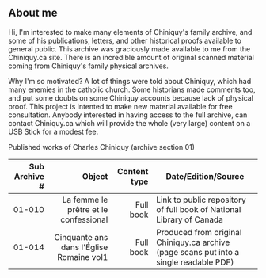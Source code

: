 
<!---
CharlesChiniquyFamilyArchives/CharlesChiniquyFamilyArchives is a repository because its `README.md` (this file) appears on your GitHub profile.
You can click the Preview link to take a look at your changes.
--->

## About me

Hi, I'm interested to make many elements of Chiniquy's family archive, and some of his publications, letters, and other historical proofs available to general public.
This archive was graciously made available to me from the Chiniquy.ca site.  There is an incredible amount of original scanned material coming from Chiniquy's family physical archives.

Why I'm so motivated? A lot of things were told about Chiniquy, which had many enemies in the catholic church. Some historians made comments too, and put some doubts on some Chiniquy accounts because lack of physical proof. This project is intented to make new material available for free consultation.
Anybody interested in having access to the full archive, can contact Chiniquy.ca which will provide the whole (very large) content on a USB Stick for a modest fee.

<summary>
Published works of Charles Chiniquy (archive section 01)

| Sub Archive # | Object  | Content type | Date/Edition/Source | 
|--------------:|--------:| ------------:|---------------------|
|01-010         | La femme le prêtre et le confessional | Full book | Link to public repository of full book of National Library of Canada |
|01-014         | Cinquante ans dans l'Église Romaine vol1 | Full book | Produced from original Chiniquy.ca archive (page scans put into a single readable PDF) |
